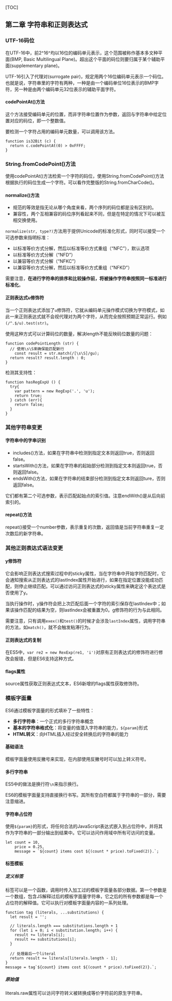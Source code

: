 [TOC]



## 第二章 字符串和正则表达式

### UTF-16码位

在UTF-16中，前2^16^均以16位的编码单元表示，这个范围被称作基本多文种平面(BMP, Basic Multilingual Plane)。超出这个平面的码位则要归属于某个辅助平面(supplementary plane)。

UTF-16引入了代理对(surrogate pair)，规定用两个16位编码单元表示一个码位。也就是说，字符串里的字符有两种，一种是由一个编码单位16位表示的BMP字符，另一种是由两个编码单元32位表示的辅助平面字符。

#### codePointAt()方法

这个方法接受编码单元的位置，而非字符串位置作为参数，返回与字符串中给定位置对应的码位，即一个整数值。

要检测一个字符占用的编码单元数量，可以调用该方法。

```
function is32Bit (c) {
  return c.codePointAt(0) > 0xFFFF;
}
```

### String.fromCodePoint()方法

使用codePointAt()方法检索一个字符的码位，使用String.fromCodePoint()方法根据执行的码位生成一个字符。可以看作完整版的String.fromCharCode()。

#### normalize()方法

- 规范的等效是指无论从哪个角度来看，两个序列的码位都是没有区别的。
- 兼容性，两个互相兼容的码位序列看起来不同，但是在特定的情况下可以被互相交换使用。

`normalize(str, type?)`方法用于提供Unicode的标准化形式，同时可以接受一个可选参数来指明标准：

- 以标准等价方式分解，然后以标准等价方式重组（“NFC”），默认选项
- 以标准等价方式分解（“NFD”）
- 以兼容等价方式分解（“NFKC”）
- 以兼容等价方式分解，然后以标准等价方式重组（“NFKD”）

需要注意，**在进行字符串的排序和比较操作前，将被操作字符串按照同一标准进行标准化**。

#### 正则表达式u修饰符

当一个正则表达式添加了`u`修饰符，它就从编码单元操作模式切换为字符模式，如此一来正则表达式就不会视代理对为两个字符，从而完全按照预期正常运行。例如`(/^.$/u).test(str)`。

使用这种方式可以计算码位的数量，解决length不能反映码位数量的问题：

```
function codePointLength (str) {
  // 使用\s\S来确保能匹配新行
	const result = str.match(/[\s\S]/gu);
  return result? result.length : 0;
}
```

检测其支持性：

```
function hasRegExpU () {
  try{
    var pattern = new RegExp('.', 'u');
    return true;
  } catch (err){
    return false;
  }
}
```

### 其他字符串变更

#### 字符串中的字串识别

- includes()方法，如果在字符串中检测到指定文本则返回true，否则返回false。
- startsWith()方法，如果在字符串的起始部分检测到指定文本则返回true，否则返回false。
- endsWith()方法，如果在字符串的结束部分检测到指定文本则返回ture，否则返回false。

它们都有第二个可选参数，表示匹配起始点的索引值。注意endWith()是从后向前索引的。

#### repeat()方法

repeat()接受一个number参数，表示重复的次数，返回值是当前字符串重复一定次数后的新字符串。

### 其他正则表达式语法变更

#### y修饰符

它会影响正则表达式搜索过程中的sticky属性，当在字符串中开始字符匹配时，它会通知搜索从正则表达式的lastIndex属性开始进行，如果在指定位置没能成功匹配，则停止继续匹配。可以通过访问正则表达式的sticky属性来确定这个表达式是否使用了y。

当执行操作时，y操作符会把上次匹配后面一个字符的索引保存在lastIndex中；如果该操作匹配的结果为空，则lastIndex会被重置为0。g修饰符的行为与此相同。

需要注意，只有调用`exex()`和`test()`的时候才会涉及`lastIndex`属性，调用字符串的方法，如`match()`，就不会触发粘滞行为。

#### 正则表达式的复制

在ES5中，`var re2 = new RexExp(re1, 'i')`对原有正则表达式的修饰符进行修改会报错，但是ES6支持这种方式。

#### flags属性

source属性获取正则表达式文本，ES6新增的flags属性获取修饰符。

### 模板字面量

ES6通过模板字面量的形式填补了一些特性：

- **多行字符串**：一个正式的多行字符串概念
- **基本的字符串格式化**：将变量的值潜入字符串的能力，`${param}`形式
- **HTML转义**：向HTML插入经过安全转换后的字符串的能力

#### 基础语法

模板字面量使用反撇号来实现，在内部使用反撇号时可以加上转义符号。

#### 多行字符串

ES5中的做法是换行符`\n`来指示换行。

ES6的模板字面量支持直接换行书写。其所有空白符都属于字符串的一部分，需要注意缩进。

#### 字符串占位符

使用`${param}`的形式，将任何合法的JavaScript表达式嵌入到占位符中，并将其作为字符串的一部分输出到结果中。它可以访问作用域中所有可访问的变量。

```
let count = 10,
    price = 0.25,
    message = `${count} items cost ${(count * price).toFixed(2)}.`;
```

#### 标签模板

##### 定义标签

标签可以是一个函数，调用时传入加工过的模板字面量各部分数据。第一个参数是一个数组，包含JS解释过后的模板字面量字符串，它之后的所有参数都是每一个占位符的解释值。它可以执行对模板字面量内容的一系列处理。

```
function tag (literals, ...substitutions) {
  let result = '';
  
  // literals.length === substitutions.length + 1
  for (let i = 0; i < substitution.length; i++) {
    result += literals[i];
    result += substitutions[i];
  }
  
  // 处理最后一个literal
  return result += literals[literals.length - 1];
}
message = tag`${count} items cost ${(count * price).toFixed(2)}.`;
```

##### 原始值

literals.raw属性可以访问字符转义被转换成等价字符前的原生字符串。